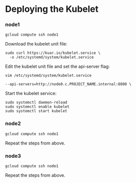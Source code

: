 # Deploying the Kubelet

### node1

```
gcloud compute ssh node1
```

Download the kubelet unit file:

```
sudo curl https://kuar.io/kubelet.service \
  -o /etc/systemd/system/kubelet.service
```

Edit the kubelet unit file and set the api-server flag:

```
vim /etc/systemd/system/kubelet.service
```

```
--api-servers=http://node0.c.PROJECT_NAME.internal:8080 \
```

Start the kubelet service:

```
sudo systemctl daemon-reload
sudo systemctl enable kubelet
sudo systemctl start kubelet
```

### node2

```
gcloud compute ssh node1
```

Repeat the steps from above.

### node3

```
gcloud compute ssh node1
```

Repeat the steps from above.
